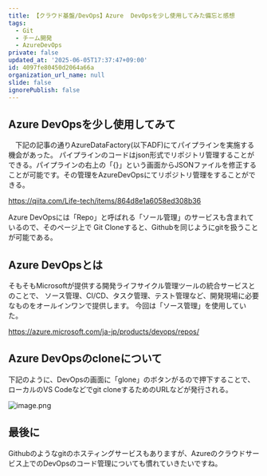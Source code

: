 ```yaml
---
title: 【クラウド基盤/DevOps】Azure  DevOpsを少し使用してみた備忘と感想
tags:
  - Git
  - チーム開発
  - AzureDevOps
private: false
updated_at: '2025-06-05T17:37:47+09:00'
id: 4097fe80450d2064a66a
organization_url_name: null
slide: false
ignorePublish: false
---
```

## Azure DevOpsを少し使用してみて
　下記の記事の通りAzureDataFactory(以下ADF)にてパイプラインを実施する機会があった。
パイプラインのコードはjson形式でリポジトリ管理することができる。パイプラインの右上の「{}」という画面からJSONファイルを修正することが可能です。その管理をAzureDevOpsにてリポジトリ管理をすることができる。

https://qiita.com/Life-tech/items/864d8e1a6058ed308b36

Azure DevOpsには「Repo」と呼ばれる「ソール管理」のサービスも含まれているので、そのページ上で
Git Cloneすると、Githubを同じようにgitを扱うことが可能である。

## Azure DevOpsとは
そもそもMicrosoftが提供する開発ライフサイクル管理ツールの統合サービスとのことで、
ソース管理、CI/CD、タスク管理、テスト管理など、開発現場に必要なものをオールインワンで提供します。
今回は「ソース管理」を使用していた。

https://azure.microsoft.com/ja-jp/products/devops/repos/

## Azure DevOpsのcloneについて
下記のように、DevOpsの画面に「glone」のボタンがるので押下することで、ローカルのVS Codeなどでgit cloneするためのURLなどが発行される。

![image.png](https://qiita-image-store.s3.ap-northeast-1.amazonaws.com/0/381629/00daf4e1-2751-4782-a310-8b9fd3730b95.png)

## 最後に
Githubのようなgitのホスティングサービスもありますが、Azureのクラウドサービス上でのDevOpsのコード管理についても慣れていきたいですね。
